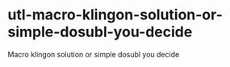 # utl-macro-klingon-solution-or-simple-dosubl-you-decide
Macro klingon solution or simple dosubl you decide 
